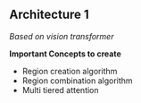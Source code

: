 ## Architecture 1

*Based on vision transformer*

**Important Concepts to create**
 - Region creation algorithm
 - Region combination algorithm
 - Multi tiered attention